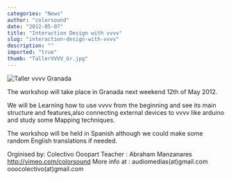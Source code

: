 ```yaml
---
categories: "News"
author: "colorsound"
date: "2012-05-07"
title: "Interaction Design with vvvv"
slug: "interaction-design-with-vvvv"
description: ""
imported: "true"
thumb: "TallerVVVV_Gr.jpg"
---
```



![Taller vvvv Granada](TallerVVVV_Gr.jpg) 

The workshop will take place in Granada next weekend 12th of May 2012.

We will be Learning how to use vvvv from the beginning and see its main structure and features,also connecting external devices to vvvv like arduino and study some Mapping techniques.

The workshop will be held in Spanish although we could make some random English translations if needed.

Orginised by: Colectivo Ooopart
Teacher : Abraham Manzanares
http://vimeo.com/colorsound
More info at : 
audiomedias(at)gmail.com
ooocolectivo(at)gmail.com

